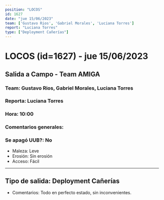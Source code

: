 ```yaml
---
position: "LOCOS"
id: 1627
date: "jue 15/06/2023"
team: ['Gustavo Rios', 'Gabriel Morales', 'Luciana Torres']
report: "Luciana Torres"
type: ["Deployment Cañerías"]
---
```


# LOCOS (id=1627) - jue 15/06/2023
## Salida a Campo - Team AMIGA
### Team: Gustavo Rios, Gabriel Morales, Luciana Torres
### Reporta: Luciana Torres
### Hora: 10:00
### Comentarios generales: 
### Se apagó UUB?: No 
- Maleza: Leve
- Erosión: Sin erosión
- Acceso: Fácil
---------
## Tipo de salida: Deployment Cañerías
   - Comentarios: Todo en perfecto estado, sin inconvenientes. 
